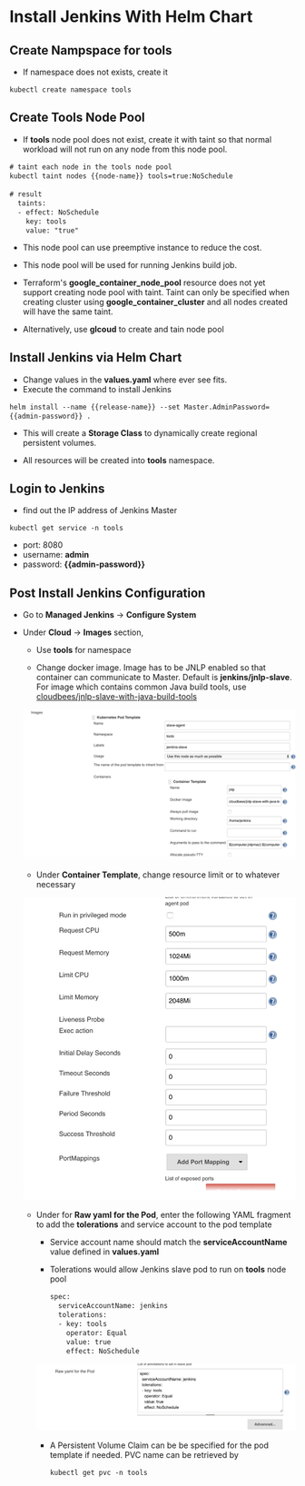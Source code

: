 Install Jenkins With Helm Chart
===

## Create Nampspace for tools

* If namespace does not exists, create it

```
kubectl create namespace tools
```

## Create Tools Node Pool 

* If __tools__ node pool does not exist, create it with taint so that normal workload will not run on any node from this node pool.

```
# taint each node in the tools node pool
kubectl taint nodes {{node-name}} tools=true:NoSchedule

# result
  taints:
  - effect: NoSchedule
    key: tools
    value: "true"
```

* This node pool can use preemptive instance to reduce the cost.

* This node pool will be used for running Jenkins build job.

* Terraform's __google_container_node_pool__ resource does not yet support creating node pool with taint. Taint can only be specified when creating cluster using __google_container_cluster__ and all nodes created will have the same taint. 

* Alternatively, use __glcoud__ to create and tain node pool


## Install Jenkins via Helm Chart

* Change values in the __values.yaml__ where ever see fits.
* Execute the command to install Jenkins

```
helm install --name {{release-name}} --set Master.AdminPassword={{admin-password}} .
```

* This will create a __Storage Class__ to dynamically create regional persistent volumes.

* All resources will be created into __tools__ namespace.

## Login to Jenkins

* find out the IP address of Jenkins Master

```
kubectl get service -n tools
```

* port: 8080
* username: __admin__
* password: __{{admin-password}}__


## Post Install Jenkins Configuration

* Go to __Managed Jenkins__ -> __Configure System__ 
* Under __Cloud__ -> __Images__ section, 
    *  Use __tools__ for namespace  

    *  Change docker image. Image has to be JNLP enabled so that container can communicate to Master. Default is __jenkins/jnlp-slave__. For image which contains common Java build tools, use [cloudbees/jnlp-slave-with-java-build-tools](https://github.com/cloudbees/jnlp-slave-with-java-build-tools-dockerfile)

    ![kubernetes](./img/jenkins_kubernetes_config.png)  


    * Under __Container Template__, change resource limit or to whatever necessary

    ![resource limit](./img/jenkins_kubernetes_container_limit.png)

    * Under for __Raw yaml for the Pod__, enter the following YAML fragment to add the __tolerations__ and service account to the pod template

        * Service account name should match the __serviceAccountName__ value defined in __values.yaml__
        * Tolerations would allow Jenkins slave pod to run on __tools__ node pool

            ```
            spec:
              serviceAccountName: jenkins
              tolerations:
              - key: tools
                operator: Equal
                value: true
                effect: NoSchedule
            ```
        ![pod template](./img/jenkins_pod_template_yaml.png)    


		* A Persistent Volume Claim can be be specified for the pod template if needed. PVC name can be retrieved by

			```
			kubectl get pvc -n tools
			``` 



